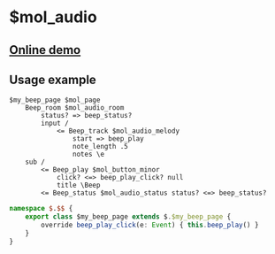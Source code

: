 # $mol_audio

## [Online demo](https://mol.hyoo.ru/#!section=demos/readme/demo=mol_audio_demo_vibe)

## Usage example

```
$my_beep_page $mol_page
	Beep_room $mol_audio_room
		status? => beep_status?
		input /
			<= Beep_track $mol_audio_melody
				start => beep_play
				note_length .5
				notes \e
	sub /
		<= Beep_play $mol_button_minor
			click? <=> beep_play_click? null
			title \Beep
		<= Beep_status $mol_audio_status status? <=> beep_status?
```

```ts
namespace $.$$ {
	export class $my_beep_page extends $.$my_beep_page {
		override beep_play_click(e: Event) { this.beep_play() }
	}
}
```
